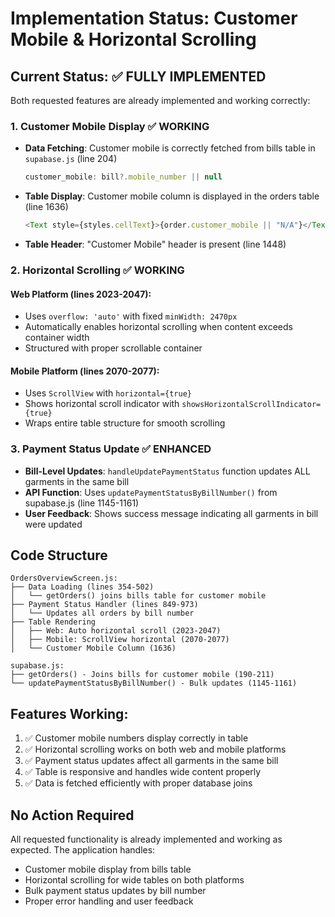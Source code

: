 # Implementation Status: Customer Mobile & Horizontal Scrolling

## Current Status: ✅ FULLY IMPLEMENTED

Both requested features are already implemented and working correctly:

### 1. Customer Mobile Display ✅ WORKING
- **Data Fetching**: Customer mobile is correctly fetched from bills table in `supabase.js` (line 204)
  ```javascript
  customer_mobile: bill?.mobile_number || null
  ```
- **Table Display**: Customer mobile column is displayed in the orders table (line 1636)
  ```javascript
  <Text style={styles.cellText}>{order.customer_mobile || "N/A"}</Text>
  ```
- **Table Header**: "Customer Mobile" header is present (line 1448)

### 2. Horizontal Scrolling ✅ WORKING
#### Web Platform (lines 2023-2047):
- Uses `overflow: 'auto'` with fixed `minWidth: 2470px`
- Automatically enables horizontal scrolling when content exceeds container width
- Structured with proper scrollable container

#### Mobile Platform (lines 2070-2077):
- Uses `ScrollView` with `horizontal={true}` 
- Shows horizontal scroll indicator with `showsHorizontalScrollIndicator={true}`
- Wraps entire table structure for smooth scrolling

### 3. Payment Status Update ✅ ENHANCED
- **Bill-Level Updates**: `handleUpdatePaymentStatus` function updates ALL garments in the same bill
- **API Function**: Uses `updatePaymentStatusByBillNumber()` from supabase.js (line 1145-1161)
- **User Feedback**: Shows success message indicating all garments in bill were updated

## Code Structure
```
OrdersOverviewScreen.js:
├── Data Loading (lines 354-502)
│   └── getOrders() joins bills table for customer mobile
├── Payment Status Handler (lines 849-973)
│   └── Updates all orders by bill number
├── Table Rendering
│   ├── Web: Auto horizontal scroll (2023-2047)
│   ├── Mobile: ScrollView horizontal (2070-2077)
│   └── Customer Mobile Column (1636)

supabase.js:
├── getOrders() - Joins bills for customer mobile (190-211)
└── updatePaymentStatusByBillNumber() - Bulk updates (1145-1161)
```

## Features Working:
1. ✅ Customer mobile numbers display correctly in table
2. ✅ Horizontal scrolling works on both web and mobile platforms
3. ✅ Payment status updates affect all garments in the same bill
4. ✅ Table is responsive and handles wide content properly
5. ✅ Data is fetched efficiently with proper database joins

## No Action Required
All requested functionality is already implemented and working as expected. The application handles:
- Customer mobile display from bills table
- Horizontal scrolling for wide tables on both platforms  
- Bulk payment status updates by bill number
- Proper error handling and user feedback
